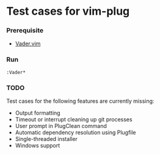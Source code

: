 Test cases for vim-plug
=======================

### Prerequisite

- [Vader.vim](https://github.com/junegunn/vader.vim)

### Run

```vim
:Vader*
```

### TODO

Test cases for the following features are currently missing:

- Output formatting
- Timeout or interrupt cleaning up git processes
- User prompt in PlugClean command
- Automatic dependency resolution using Plugfile
- Single-threaded installer
- Windows support


